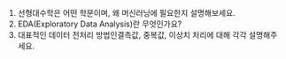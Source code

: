 1. 선형대수학은 어떤 학문이며, 왜 머신러닝에 필요한지 설명해보세요.
2. EDA(Exploratory Data Analysis)란 무엇인가요?
3. 대표적인 데이터 전처리 방법인결측값, 중복값, 이상치 처리에 대해 각각 설명해주세요.

